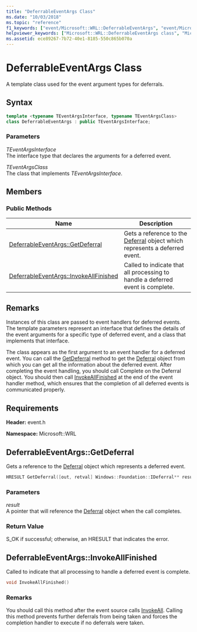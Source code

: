 ```yaml
---
title: "DeferrableEventArgs Class"
ms.date: "10/03/2018"
ms.topic: "reference"
f1_keywords: ["event/Microsoft::WRL::DeferrableEventArgs", "event/Microsoft::WRL::DeferrableEventArgs::GetDeferral", "event/Microsoft::WRL::DeferrableEventArgs::InvokeAllFinished"]
helpviewer_keywords: ["Microsoft::WRL::DeferrableEventArgs class", "Microsoft::WRL::DeferrableEventArgs::GetDeferral method", "Microsoft::WRL::DeferrableEventArgs::InvokeAllFinished method"]
ms.assetid: ece89267-7b72-40e1-8185-550c865b070a
---
```

# DeferrableEventArgs Class

A template class used for the event argument types for deferrals.

## Syntax

```cpp
template <typename TEventArgsInterface, typename TEventArgsClass>
class DeferrableEventArgs : public TEventArgsInterface;
```

### Parameters

*TEventArgsInterface*<br/>
The interface type that declares the arguments for a deferred event.

*TEventArgsClass*<br/>
The class that implements *TEventArgsInterface*.

## Members

### Public Methods

| Name | Description |
|--|--|
| [DeferrableEventArgs::GetDeferral](#getdeferral) | Gets a reference to the [Deferral](/uwp/api/windows.foundation.deferral) object which represents a deferred event. |
| [DeferrableEventArgs::InvokeAllFinished](#invokeallfinished) | Called to indicate that all processing to handle a deferred event is complete. |

## Remarks

Instances of this class are passed to event handlers for deferred events. The template parameters represent an interface that defines the details of the event arguments for a specific type of deferred event, and a class that implements that interface.

The class appears as the first argument to an event handler for a deferred event. You can call the [GetDeferral](#getdeferral) method to get the [Deferral](/uwp/api/windows.foundation.deferral) object from which you can get all the information about the deferred event. After completing the event handling, you should call Complete on the Deferral object. You should then call [InvokeAllFinished](#invokeallfinished) at the end of the event handler method, which ensures that the completion of all deferred events is communicated properly.

## Requirements

**Header:** event.h

**Namespace:** Microsoft::WRL

## <a name="getdeferral"></a> DeferrableEventArgs::GetDeferral

Gets a reference to the [Deferral](/uwp/api/windows.foundation.deferral) object which represents a deferred event.

```cpp
HRESULT GetDeferral([out, retval] Windows::Foundation::IDeferral** result)
```

### Parameters

*result*<br/>
A pointer that will reference the [Deferral](/uwp/api/windows.foundation.deferral) object when the call completes.

### Return Value

S_OK if successful; otherwise, an HRESULT that indicates the error.

## <a name="invokeallfinished"></a> DeferrableEventArgs::InvokeAllFinished

Called to indicate that all processing to handle a deferred event is complete.

```cpp
void InvokeAllFinished()
```

### Remarks

You should call this method after the event source calls [InvokeAll](eventsource-class.md#invokeall). Calling this method prevents further deferrals from being taken and forces the completion handler to execute if no deferrals were taken.
